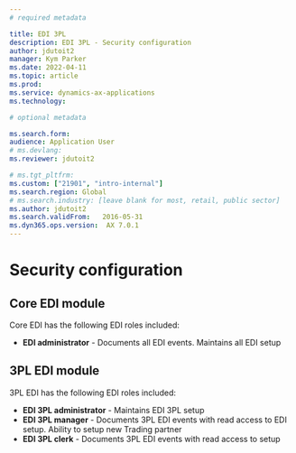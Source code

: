 ```yaml
---
# required metadata

title: EDI 3PL
description: EDI 3PL - Security configuration
author: jdutoit2
manager: Kym Parker
ms.date: 2022-04-11
ms.topic: article
ms.prod: 
ms.service: dynamics-ax-applications
ms.technology: 

# optional metadata

ms.search.form:  
audience: Application User
# ms.devlang: 
ms.reviewer: jdutoit2

# ms.tgt_pltfrm: 
ms.custom: ["21901", "intro-internal"]
ms.search.region: Global
# ms.search.industry: [leave blank for most, retail, public sector]
ms.author: jdutoit2
ms.search.validFrom:   2016-05-31
ms.dyn365.ops.version:  AX 7.0.1
---
```


# Security configuration

## Core EDI module

Core EDI has the following EDI roles included:

- **EDI administrator** - Documents all EDI events. Maintains all EDI setup

## 3PL EDI module

3PL EDI has the following EDI roles included:

- **EDI 3PL administrator** - Maintains EDI 3PL setup
- **EDI 3PL manager** - Documents 3PL EDI events with read access to EDI setup. Ability to setup new Trading partner
- **EDI 3PL clerk** - Documents 3PL EDI events with read access to setup
